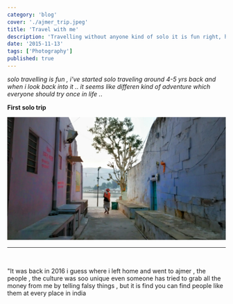 ```yaml
---
category: 'blog'
cover: './ajmer_trip.jpeg'
title: 'Travel with me'
description: 'Travelling without anyone kind of solo it is fun right, here i am use to follow that too'
date: '2015-11-13'
tags: ['Photography']
published: true
---
```


_solo travelling is fun , i've started solo traveling around 4-5 yrs back and when i look back into it .. it seems like differen kind of adventure which everyone should try once in life ._.

**First solo trip**

![Aliquet vel mollis nec](./ajmer_trip.jpeg)

---

<br />

"It was back in 2016 i guess where i left home and went to ajmer , the people , the culture was soo unique
even someone has tried to grab all the money from me by telling falsy things , but it is find you can find people
like them at every place in india
